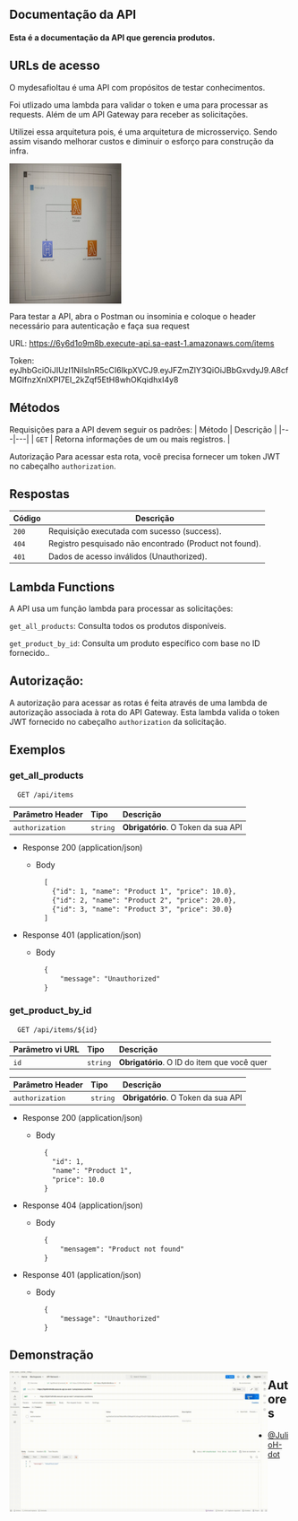 
## Documentação da API
#### Esta é a documentação da API que gerencia produtos.

## URLs de acesso
O mydesafioItau é uma API com propósitos de testar conhecimentos.

Foi utlizado uma lambda para validar o token e uma para processar as requests. Além de um API Gateway para receber as solicitações.

Utilizei essa arquitetura pois, é uma arquitetura de microsserviço. Sendo assim visando melhorar custos e diminuir o esforço para construção da infra.


<img align="center" height="250" width="200" alt="css-icon" src="arquitetura.jpeg">

Para testar a API, abra o Postman ou insominia e coloque o header necessário para autenticação e faça sua request

URL: https://6y6d1o9m8b.execute-api.sa-east-1.amazonaws.com/items

Token: eyJhbGciOiJIUzI1NiIsInR5cCI6IkpXVCJ9.eyJFZmZlY3QiOiJBbGxvdyJ9.A8cfMGlfnzXnIXPI7EI_2kZqf5EtH8whOKqidhxI4y8

## Métodos
Requisições para a API devem seguir os padrões:
| Método | Descrição |
|---|---|
| `GET` | Retorna informações de um ou mais registros. |

Autorização
Para acessar esta rota, você precisa fornecer um token JWT no cabeçalho `authorization`.

## Respostas

| Código | Descrição |
|---|---|
| `200` | Requisição executada com sucesso (success).|
| `404` | Registro pesquisado não encontrado (Product not found).|
| `401` | Dados de acesso inválidos (Unauthorized).|

## Lambda Functions
A API usa um função lambda para processar as solicitações:

`get_all_products`: Consulta todos os produtos disponíveis.

`get_product_by_id`: Consulta um produto específico com base no ID fornecido..

## Autorização:

A autorização para acessar as rotas é feita através de uma lambda de autorização associada à rota do API Gateway. Esta lambda valida o token JWT fornecido no cabeçalho `authorization` da solicitação.

## Exemplos

### get_all_products 


```http
  GET /api/items
```

| Parâmetro Header   | Tipo       | Descrição                           |
| :---------- | :--------- | :---------------------------------- |
| `authorization` | `string` | **Obrigatório**. O Token da sua API |

+ Response 200 (application/json)

    + Body

            [
              {"id": 1, "name": "Product 1", "price": 10.0},
              {"id": 2, "name": "Product 2", "price": 20.0},
              {"id": 3, "name": "Product 3", "price": 30.0}
            ]

+ Response 401 (application/json)

    + Body

            {
                "message": "Unauthorized"
            }


### get_product_by_id

```http
  GET /api/items/${id}
```

| Parâmetro vi URL   | Tipo       | Descrição                                   |
| :---------- | :--------- | :------------------------------------------ |
| `id`      | `string` | **Obrigatório**. O ID do item que você quer |

| Parâmetro Header   | Tipo       | Descrição                           |
| :---------- | :--------- | :---------------------------------- |
| `authorization` | `string` | **Obrigatório**. O Token da sua API |

+ Response 200 (application/json)

    + Body
          
            {
              "id": 1, 
              "name": "Product 1", 
              "price": 10.0
            }
            

+ Response 404 (application/json)

    + Body

            {
                "mensagem": "Product not found"
            }
            

+ Response 401 (application/json)

    + Body

            {
                "message": "Unauthorized"
            }


## Demonstração

<img align="left" height="250" alt="coding-time" src="gifReadme.gif">












































## Autores

- [@JulioH-dot](https://github.com/JulioH-dot)

